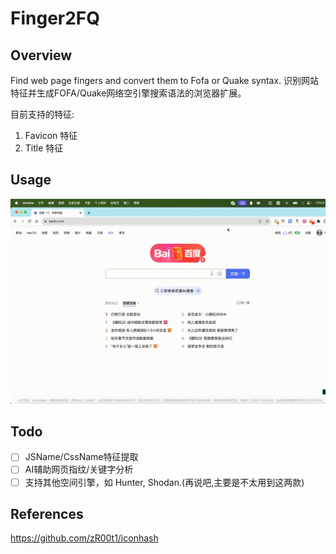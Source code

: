 # Finger2FQ 

## Overview

Find web page fingers and convert them to Fofa or Quake syntax. 识别网站特征并生成FOFA/Quake网络空引擎搜索语法的浏览器扩展。

目前支持的特征:
1. Favicon 特征
2. Title 特征

## Usage

![](./demo.gif)

## Todo

- [ ] JSName/CssName特征提取
- [ ] AI辅助网页指纹/关键字分析
- [ ] 支持其他空间引擎，如 Hunter, Shodan.(再说吧,主要是不太用到这两款)

## References

https://github.com/zR00t1/iconhash